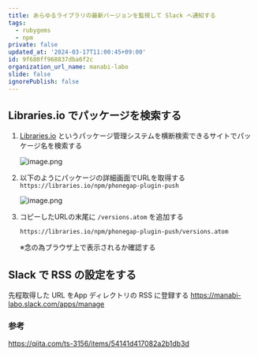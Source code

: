 ```yaml
---
title: あらゆるライブラリの最新バージョンを監視して Slack へ通知する
tags:
  - rubygems
  - npm
private: false
updated_at: '2024-03-17T11:00:45+09:00'
id: 9f680ff968837dba6f2c
organization_url_name: manabi-labo
slide: false
ignorePublish: false
---
```


## Libraries.io でパッケージを検索する

1. [Libraries.io](https://libraries.io/) というパッケージ管理システムを横断検索できるサイトでパッケージ名を検索する

    ![image.png](https://qiita-image-store.s3.ap-northeast-1.amazonaws.com/0/44953/8b88fe69-a16e-7756-ee23-00522600fe9c.png)


1. 以下のようにパッケージの詳細画面でURLを取得する
    `https://libraries.io/npm/phonegap-plugin-push`


    ![image.png](https://qiita-image-store.s3.ap-northeast-1.amazonaws.com/0/44953/6c9bb041-614a-6d4b-28c0-8ff2375e1922.png)


1. コピーしたURLの末尾に `/versions.atom` を追加する

    ```
    https://libraries.io/npm/phonegap-plugin-push/versions.atom
    ```

    ※念の為ブラウザ上で表示されるか確認する

##  Slack で RSS の設定をする

先程取得した URL をApp ディレクトリの RSS に登録する
https://manabi-labo.slack.com/apps/manage

### 参考
https://qiita.com/ts-3156/items/54141d417082a2b1db3d
